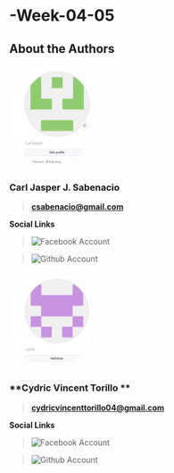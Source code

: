 # -Week-04-05


## About the Authors
<img src="images/carl.png" width="150" style="border-radius: 50%;">

### **Carl Jasper J. Sabenacio**

> **csabenacio@gmail.com**

**Social Links**

> ![Facebook Account](https://www.facebook.com/carl.sabenacio.7)

> ![Github Account](https://github.com/CarlJasper)


<img src="images/cydric.png" width="150" style="border-radius: 50%;">

### **Cydric Vincent Torillo **

> **cydricvincenttorillo04@gmail.com**

**Social Links**

> ![Facebook Account](https://www.facebook.com/cydricvincent.torillo)

> ![Github Account](https://github.com/cydie)